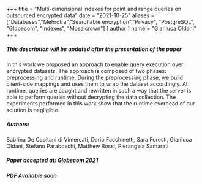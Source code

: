 +++
title = "Multi-dimensional indexes for point and range queries on outsourced encrypted data"
date = "2021-10-25"
aliases = ["Databases","Mehrotra","Searchable encryption","Privacy",
"PostgreSQL", "Globecom", "Indexes", "Mosaicrown"]
[ author ]
  name = "Gianluca Oldani"
+++
##### This description will be updated after the presentation of the paper
In this work we proposed an approach to enable query execution over encrypted
datasets. The approach is composed of two phases: preprocessing and runtime.
During the preprocessing phase,
we build client-side mappings and uses them to wrap the
dataset accordingly.
At runtime, queries are caught and rewritten in such a way that the server is
able to perform queries without decrypting the data collection.
The experiments performed in this work show that the runtime overhead of our
solution is negligible.

##### Authors:
Sabrina De Capitani di Vimercati, Dario Facchinetti, Sara Foresti, Gianluca Oldani, Stefano Paraboschi, Matthew Rossi, Pierangela Samarati

##### Paper accepted at:&nbsp;<a href="https://globecom2021.ieee-globecom.org/" target="_blank">Globecom 2021</a>

##### PDF Available soon
